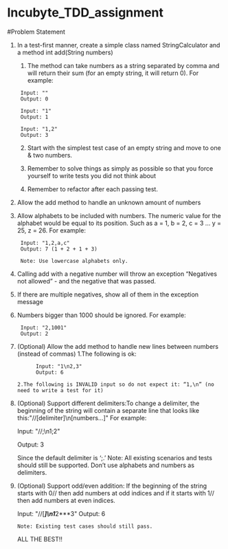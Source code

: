 # Incubyte_TDD_assignment

#Problem Statement
1. In a test-first manner, create a simple class named StringCalculator and a method int add(String numbers)

      1. The method can take numbers as a string separated by comma and will return their sum (for an empty string, it will return 0). For example:
      
        Input: ""
        Output: 0

        Input: "1"
        Output: 1

        Input: "1,2"
        Output: 3

      2. Start with the simplest test case of an empty string and move to one & two numbers.

      3. Remember to solve things as simply as possible so that you force yourself to write tests you did not think about

      4. Remember to refactor after each passing test.

2. Allow the add method to handle an unknown amount of numbers
    
3. Allow alphabets to be included with numbers.
        The numeric value for the alphabet would be equal to its position.
        Such as a = 1, b = 2, c = 3 … y = 25, z = 26.
        For example:
        
        Input: "1,2,a,c"
        Output: 7 (1 + 2 + 1 + 3)
        
        Note: Use lowercase alphabets only.
    
4. Calling add with a negative number will throw an exception “Negatives not allowed” - and the negative that was passed.
    
5. If there are multiple negatives, show all of them in the exception message

6. Numbers bigger than 1000 should be ignored.
      For example:

        Input: "2,1001"
        Output: 2


7. (Optional) Allow the add method to handle new lines between numbers (instead of commas)
       1.The following is ok:
 
             Input: "1\n2,3"
             Output: 6
        
       2.The following is INVALID input so do not expect it: “1,\n” (no need to write a test for it)
    
8. (Optional) Support different delimiters:To change a delimiter, the beginning of the string will contain a separate line that looks like this:"//[delimiter]\n[numbers…]"
      For example:
    
      Input: "//;\n1;2"
      
      Output: 3
            
      Since the default delimiter is ‘;.’
      Note: All existing scenarios and tests should still be supported. Don’t use alphabets and numbers as delimiters.
    
9. (Optional) Support odd/even addition: If the beginning of the string starts with 0// then add numbers at odd indices and if it starts with 1// then add numbers at even indices.
    
      Input: "//[***]\n1***2***3"
      Output: 6
                
       Note: Existing test cases should still pass.
    
    ALL THE BEST!!
